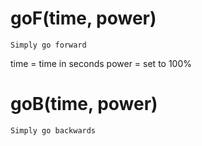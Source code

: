 <!-- a guide to andrew's functions -->

# goF(time, power)

`Simply go forward`

time = time in seconds
power = set to 100%

# goB(time, power)

`Simply go backwards`
